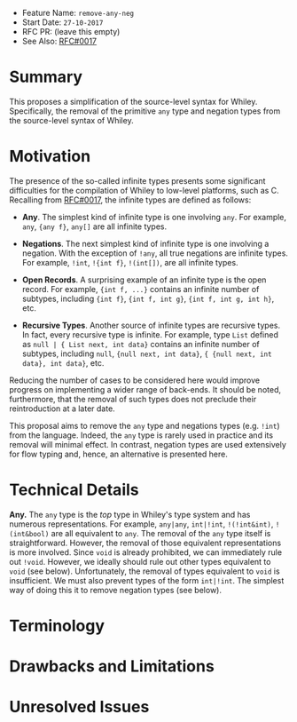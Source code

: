 - Feature Name: `remove-any-neg`
- Start Date: `27-10-2017`
- RFC PR: (leave this empty)
- See Also: [RFC#0017](https://github.com/Whiley/RFCs/blob/master/text/0017-runtime-type-information.md)

# Summary

This proposes a simplification of the source-level syntax for Whiley.
Specifically, the removal of the primitive `any` type and negation
types from the source-level syntax of Whiley.

# Motivation

The presence of the so-called infinite types presents some significant
difficulties for the compilation of Whiley to low-level platforms,
such as C.  Recalling from
[RFC#0017](https://github.com/Whiley/RFCs/blob/master/text/0017-runtime-type-information.md),
the infinite types are defined as follows:

- **Any**.  The simplest kind of infinite type is one involving `any`.
  For example, `any`, `{any f}`, `any[]` are all infinite types.

- **Negations**.  The next simplest kind of infinite type is one
  involving a negation.  With the exception of `!any`, all true
  negations are infinite types.  For example, `!int`, `!{int f}`,
  `!(int[])`, are all infinite types.

- **Open Records**.  A surprising example of an infinite type is the
  open record.  For example, `{int f, ...}` contains an infinite
  number of subtypes, including `{int f}`, `{int f, int g}`, `{int f,
  int g, int h}`, etc.

- **Recursive Types**.  Another source of infinite types are recursive
  types.  In fact, every recursive type is infinite.  For example,
  type `List` defined as `null | { List next, int data}` contains an
  infinite number of subtypes, including `null`, `{null next, int
  data}`, `{ {null next, int data}, int data}`, etc.

Reducing the number of cases to be considered here would improve
progress on implementing a wider range of back-ends.  It should be
noted, furthermore, that the removal of such types does not preclude
their reintroduction at a later date.

This proposal aims to remove the `any` type and negations types
(e.g. `!int`) from the language.  Indeed, the `any` type is rarely
used in practice and its removal will minimal effect.  In contrast,
negation types are used extensively for flow typing and, hence, an
alternative is presented here.

# Technical Details

**Any.** The `any` type is the _top_ type in Whiley's type system and
  has numerous representations.  For example, `any|any`, `int|!int`,
  `!(!int&int)`, `!(int&bool)` are all equivalent to `any`.  The
  removal of the `any` type itself is straightforward.  However, the
  removal of those equivalent representations is more involved.  Since
  `void` is already prohibited, we can immediately rule out `!void`.
  However, we ideally should rule out other types equivalent to `void`
  (see below).  Unfortunately, the removal of types equivalent to
  `void` is insufficient.  We must also prevent types of the form
  `int|!int`.  The simplest way of doing this it to remove negation
  types (see below).
  
# Terminology

# Drawbacks and Limitations

# Unresolved Issues

